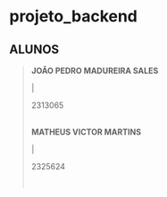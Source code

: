 # projeto_backend

## ALUNOS

> <strong>JOÃO PEDRO MADUREIRA SALES</strong><p> | </p> <p>2313065</p><br>
> <strong>MATHEUS VICTOR MARTINS</strong><br><p> | </p> <p>2325624</p><br>
